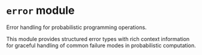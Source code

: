 # `error` module

Error handling for probabilistic programming operations.

This module provides structured error types with rich context information for graceful handling of common failure modes in probabilistic computation.

